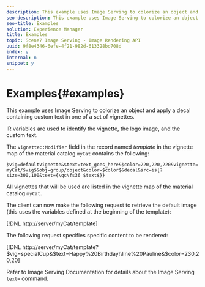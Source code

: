```yaml
---
description: This example uses Image Serving to colorize an object and apply a decal containing custom text in one of a set of vignettes.
seo-description: This example uses Image Serving to colorize an object and apply a decal containing custom text in one of a set of vignettes.
seo-title: Examples
solution: Experience Manager
title: Examples
topic: Scene7 Image Serving - Image Rendering API
uuid: 9f8e4346-6efe-4f21-982d-613328bd708d
index: y
internal: n
snippet: y
---
```


# Examples{#examples}

This example uses Image Serving to colorize an object and apply a decal containing custom text in one of a set of vignettes.

IR variables are used to identify the vignette, the logo image, and the custom text.

The `vignette::Modifier` field in the record named *template* in the vignette map of the material catalog `myCat` contains the following:

`$vig=defaultVignette&$text=text_goes_here&$color=220,220,220&vignette=myCat/$vig$&obj=group/object&color=$color$&decal&src=is{?size=300,100&text={\qc\fs36 $text$}}`

All vignettes that will be used are listed in the vignette map of the material catalog `myCat`.

The client can now make the following request to retrieve the default image (this uses the variables defined at the beginning of the template):

[!DNL http://server/myCat/template]

The following request specifies specific content to be rendered:

[!DNL http://server/myCat/template?$vig=specialCup&$text=Happy%20Birthday!\line%20Pauline&$color=230,20,20]

Refer to Image Serving Documentation for details about the Image Serving `text=` command. 
